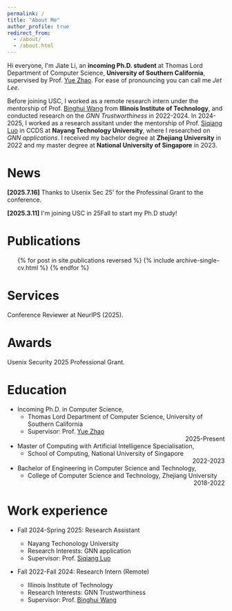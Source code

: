 ```yaml
---
permalink: /
title: "About Me"
author_profile: true
redirect_from: 
  - /about/
  - /about.html
---
```


Hi everyone, I'm Jiate Li, an **incoming Ph.D. student** at Thomas Lord Department of Computer Science, **University of Southern California**, supervised by Prof. [Yue Zhao](https://viterbi-web.usc.edu/~yzhao010/). For ease of pronouncing you can call me *Jet Lee*.

Before joining USC, I worked as a remote research intern under the mentorship of Prof. [Binghui Wang](https://wangbinghui.net/) from **Illinois Institute of Technology**, and conducted research on the *GNN Trustworthiness* in 2022-2024. In 2024-2025, I worked as a research assitant under the mentorship of Prof. [Siqiang Luo](https://siqiangluo.com/) in CCDS at **Nayang Technology University**, where I researched on *GNN applications*. I received my bachelor degree at **Zhejiang University** in 2022 and my master degree at **National University of Singapore** in 2023.

News
====
**[2025.7.16]** Thanks to Usenix Sec 25' for the Professinal Grant to the conference.

**[2025.3.11]** I'm joining USC in 25Fall to start my Ph.D study!


Publications
====
  <ul>{% for post in site.publications reversed %}
    {% include archive-single-cv.html %}
  {% endfor %}</ul>
 
Services
====
Conference Reviewer at NeurIPS (2025).

Awards
====
Usenix Security 2025 Professional Grant.


Education
====
* Incoming Ph.D. in Computer Science,
    * Thomas Lord Department of Computer Science, University of Southern California
    * Supervisor: Prof. [Yue Zhao](https://viterbi-web.usc.edu/~yzhao010/)
    <div style="text-align: right;"> 2025-Present </div>
* Master of Computing with Artificial Intelligence Specialisation,
    * School of Computing, National University of Singapore</div>
  <div style="text-align: right;">2022-2023 </div>
* Bachelor of Engineering in Computer Science and Technology,
    * College of Computer Science and Technology, Zhejiang University
  <div style="text-align: right;">2018-2022</div>

Work experience
====

* Fall 2024-Spring 2025: Research Assistant
  * Nayang Techonology University
  * Research Interests: GNN application
  * Supervisor: Prof. [Siqiang Luo](https://siqiangluo.com/)

* Fall 2022-Fall 2024: Research Intern (Remote)
  * Illinois Institute of Technology
  * Research Interests: GNN Trustworthiness
  * Supervisor: Prof. [Binghui Wang](https://wangbinghui.net/)
